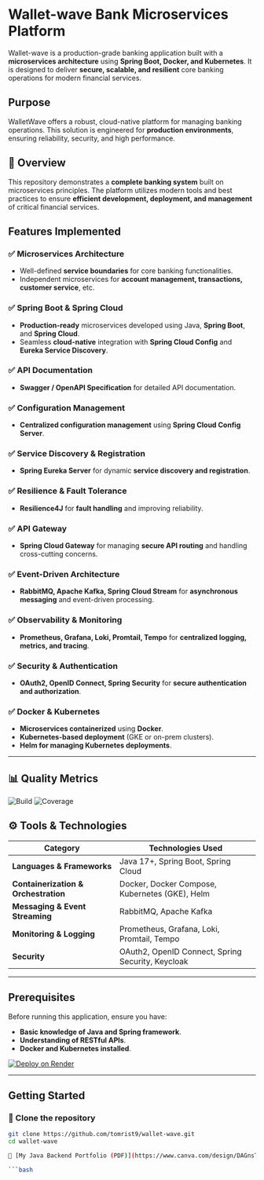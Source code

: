# Wallet-wave Bank Microservices Platform

Wallet-wave is a production-grade banking application built with a **microservices architecture** using **Spring Boot, Docker, and Kubernetes**. It is designed to deliver **secure, scalable, and resilient** core banking operations for modern financial services.

##  Purpose

WalletWave offers a robust, cloud-native platform for managing banking operations. This solution is engineered for **production environments**, ensuring reliability, security, and high performance.

## 🔹 Overview

This repository demonstrates a **complete banking system** built on microservices principles. The platform utilizes modern tools and best practices to ensure **efficient development, deployment, and management** of critical financial services.

##  Features Implemented

### ✅ Microservices Architecture
- Well-defined **service boundaries** for core banking functionalities.
- Independent microservices for **account management, transactions, customer service**, etc.

### ✅ Spring Boot & Spring Cloud
- **Production-ready** microservices developed using Java, **Spring Boot**, and **Spring Cloud**.
- Seamless **cloud-native** integration with **Spring Cloud Config** and **Eureka Service Discovery**.

### ✅ API Documentation
- **Swagger / OpenAPI Specification** for detailed API documentation.

### ✅ Configuration Management
- **Centralized configuration management** using **Spring Cloud Config Server**.

### ✅ Service Discovery & Registration
- **Spring Eureka Server** for dynamic **service discovery and registration**.

### ✅ Resilience & Fault Tolerance
- **Resilience4J** for **fault handling** and improving reliability.

### ✅ API Gateway
- **Spring Cloud Gateway** for managing **secure API routing** and handling cross-cutting concerns.

### ✅ Event-Driven Architecture
- **RabbitMQ, Apache Kafka, Spring Cloud Stream** for **asynchronous messaging** and event-driven processing.

### ✅ Observability & Monitoring
- **Prometheus, Grafana, Loki, Promtail, Tempo** for **centralized logging, metrics, and tracing**.

### ✅ Security & Authentication
- **OAuth2, OpenID Connect, Spring Security** for **secure authentication and authorization**.

### ✅ Docker & Kubernetes
- **Microservices containerized** using **Docker**.
- **Kubernetes-based deployment** (GKE or on-prem clusters).
- **Helm for managing Kubernetes deployments**.

---

## 📊 Quality Metrics
![Build](https://img.shields.io/github/actions/workflow/status/tomrist9/wallet-wave/maven.yml?branch=main)
![Coverage](https://img.shields.io/badge/Coverage-85%25-brightgreen)



## ⚙️ Tools & Technologies

| Category           | Technologies Used |
|-------------------|------------------|
| **Languages & Frameworks** | Java 17+, Spring Boot, Spring Cloud |
| **Containerization & Orchestration** | Docker, Docker Compose, Kubernetes (GKE), Helm |
| **Messaging & Event Streaming** | RabbitMQ, Apache Kafka |
| **Monitoring & Logging** | Prometheus, Grafana, Loki, Promtail, Tempo |
| **Security** | OAuth2, OpenID Connect, Spring Security, Keycloak |

---

##  Prerequisites

Before running this application, ensure you have:

- **Basic knowledge of Java and Spring framework**.
- **Understanding of RESTful APIs**.
- **Docker and Kubernetes installed**.

[![Deploy on Render](https://img.shields.io/badge/Render-Live-brightgreen?logo=render)](https://wallet-wave.onrender.com)


---

##  Getting Started

### 🔹 Clone the repository
```bash
git clone https://github.com/tomrist9/wallet-wave.git
cd wallet-wave

📄 [My Java Backend Portfolio (PDF)](https://www.canva.com/design/DAGnsTlPI4E/YWJ12yjDBMzhRCY6rslQAQ/view?utm_content=DAGnsTlPI4E&utm_campaign=designshare&utm_medium=link2&utm_source=uniquelinks&utlId=hc0e2a8c572

```bash


